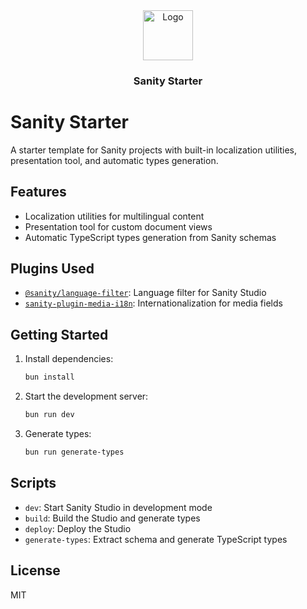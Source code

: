 <div align="center">
  <a href="https://github.com/display-design-studio/template-shopify-theme">
    <img src="https://avatars.githubusercontent.com/u/118281951?s=400&u=3ba5b42657ae2ac1a064b998b6110ea422317790&v=0" alt="Logo" width="80" height="80">
  </a>
  <h3 align="center">Sanity Starter</h3>
</div>

# Sanity Starter

A starter template for Sanity projects with built-in localization utilities, presentation tool, and automatic types generation.

## Features

- Localization utilities for multilingual content
- Presentation tool for custom document views
- Automatic TypeScript types generation from Sanity schemas

## Plugins Used

- [`@sanity/language-filter`](https://www.npmjs.com/package/@sanity/language-filter): Language filter for Sanity Studio
- [`sanity-plugin-media-i18n`](https://www.npmjs.com/package/sanity-plugin-media-i18n): Internationalization for media fields

## Getting Started

1. Install dependencies:
   ```bash
   bun install
   ```
2. Start the development server:
   ```bash
   bun run dev
   ```
3. Generate types:
   ```bash
   bun run generate-types
   ```

## Scripts

- `dev`: Start Sanity Studio in development mode
- `build`: Build the Studio and generate types
- `deploy`: Deploy the Studio
- `generate-types`: Extract schema and generate TypeScript types

## License

MIT
